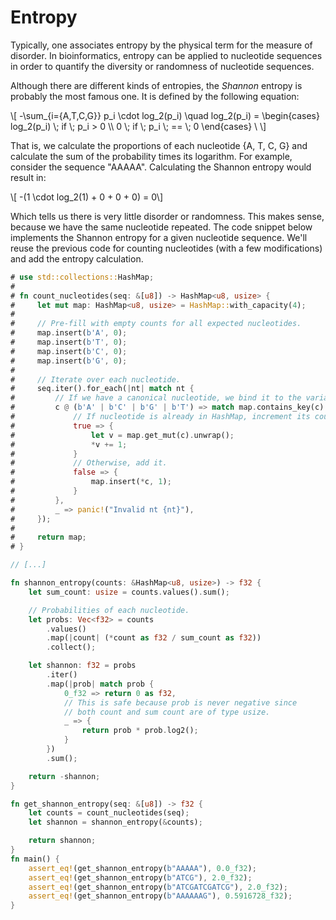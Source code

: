 # Entropy
Typically, one associates entropy by the physical term for the measure of disorder. In bioinformatics, entropy can be applied to nucleotide sequences in order to quantify the diversity or randomness of nucleotide sequences.

Although there are different kinds of entropies, the *Shannon* entropy is probably the most famous one. It is defined by the following equation:

\\[ -\sum_{i={A,T,C,G}} p_i \cdot log_2(p_i) \quad log_2(p_i) = \begin{cases} log_2(p_i) \\; if \\; p_i > 0 \\\\ 0 \\; if \\; p_i \\; == \\; 0 \end{cases} \\ \\]

That is, we calculate the proportions of each nucleotide {A, T, C, G} and calculate the sum of the probability times its logarithm. For example, consider the sequence "AAAAA". Calculating the Shannon entropy would result in:

\\[ -(1 \cdot log_2(1) + 0 + 0 + 0) = 0\\]

Which tells us there is very little disorder or randomness. This makes sense, because we have the same nucleotide repeated. The code snippet below implements the Shannon entropy for a given nucleotide sequence. We'll reuse the previous code for counting nucleotides (with a few modifications) and add the entropy calculation.

```rust
# use std::collections::HashMap;
#
# fn count_nucleotides(seq: &[u8]) -> HashMap<u8, usize> {
#     let mut map: HashMap<u8, usize> = HashMap::with_capacity(4);
#
#     // Pre-fill with empty counts for all expected nucleotides.
#     map.insert(b'A', 0);
#     map.insert(b'T', 0);
#     map.insert(b'C', 0);
#     map.insert(b'G', 0);
#
#     // Iterate over each nucleotide.
#     seq.iter().for_each(|nt| match nt {
#         // If we have a canonical nucleotide, we bind it to the variable c.
#         c @ (b'A' | b'C' | b'G' | b'T') => match map.contains_key(c) {
#             // If nucleotide is already in HashMap, increment its count.
#             true => {
#                 let v = map.get_mut(c).unwrap();
#                 *v += 1;
#             }
#             // Otherwise, add it.
#             false => {
#                 map.insert(*c, 1);
#             }
#         },
#         _ => panic!("Invalid nt {nt}"),
#     });
#
#     return map;
# }

// [...]

fn shannon_entropy(counts: &HashMap<u8, usize>) -> f32 {
    let sum_count: usize = counts.values().sum();

    // Probabilities of each nucleotide.
    let probs: Vec<f32> = counts
        .values()
        .map(|count| (*count as f32 / sum_count as f32))
        .collect();

    let shannon: f32 = probs
        .iter()
        .map(|prob| match prob {
            0_f32 => return 0 as f32,
            // This is safe because prob is never negative since
            // both count and sum count are of type usize.
            _ => {
                return prob * prob.log2();
            }
        })
        .sum();

    return -shannon;
}

fn get_shannon_entropy(seq: &[u8]) -> f32 {
    let counts = count_nucleotides(seq);
    let shannon = shannon_entropy(&counts);

    return shannon;
}
fn main() {
    assert_eq!(get_shannon_entropy(b"AAAAA"), 0.0_f32);
    assert_eq!(get_shannon_entropy(b"ATCG"), 2.0_f32);
    assert_eq!(get_shannon_entropy(b"ATCGATCGATCG"), 2.0_f32);
    assert_eq!(get_shannon_entropy(b"AAAAAAG"), 0.5916728_f32);
}

```
